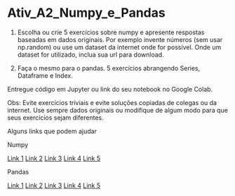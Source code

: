 # Ativ_A2_Numpy_e_Pandas

1. Escolha ou crie 5 exercícios sobre numpy e apresente respostas baseadas em dados originais. Por exemplo invente números (sem usar np.random) ou use um dataset da internet onde for possível. Onde um dataset for utilizado, inclua sua url para download. 

2. Faça o mesmo para o pandas. 5 exercícios abrangendo Series, Dataframe e Index.

Entregue código em Jupyter ou link do seu notebook no Google Colab.

Obs: Evite exercícios triviais e evite soluções copiadas de colegas ou da internet. Use sempre dados originais ou modifique de algum modo para que seus exercícios sejam diferentes. 

Alguns links que podem ajudar

Numpy

[Link 1](https://faculty.math.illinois.edu/~shahkar2/cbmg/numpy-exercises.html)
[Link 2](https://www.practicaldatascience.org/html/exercises/Exercise_numpy.html)
[Link 3](https://www.machinelearningplus.com/python/101-numpy-exercises-python/)
[Link 4](https://www.kaggle.com/python10pm/learn-numpy-the-hard-way-70-exercises-solutions)
[Link 5](https://pynative.com/python-numpy-exercise/)

Pandas

[Link 1](https://github.com/guipsamora/pandas_exercises)
[Link 2](https://pynative.com/python-pandas-exercise/)
[Link 3](https://www.kaggle.com/python10pm/pandas-75-exercises-with-solutions)
[Link 4](https://www.w3resource.com/python-exercises/pandas/index.php)
[Link 5](https://www.machinelearningplus.com/python/101-pandas-exercises-python/)
